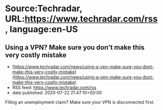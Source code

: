 # Source:Techradar, URL:https://www.techradar.com/rss, language:en-US

## Using a VPN? Make sure you don't make this very costly mistake
 - [https://www.techradar.com/news/using-a-vpn-make-sure-you-dont-make-this-very-costly-mistake](https://www.techradar.com/news/using-a-vpn-make-sure-you-dont-make-this-very-costly-mistake)
 - RSS feed: https://www.techradar.com/rss
 - date published: 2020-07-22 21:47:10+00:00

Filling an unemployment claim? Make sure your VPN is disconnected first.


